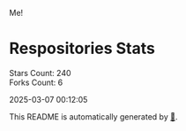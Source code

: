 Me!

# Respositories Stats
Stars Count: 240  
Forks Count: 6

2025-03-07 00:12:05  

This README is automatically generated by [🐰](https://github.com/rnitta/rnitta).
